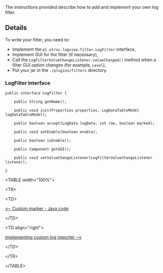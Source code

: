 The instructions provided describe how to add and implement your own log filter.


## Details ##

To write your filter, you need to:
  * Implement the `pl.otros.logview.filter.LogFilter` interface,
  * Implement GUI for the filter (if necessary),
  * Call the `LogFilterValueChangeListener.valueChanged()` method when a filter GUI option changes (for example, `Level`),
  * Put your jar in the `./plugins/filters` directory.

### LogFilter interface ###
```
public interface LogFilter {

    public String getName();

    public void init(Properties properties, LogDataTableModel logDataTableModel);

    public boolean accept(LogData logData, int row, boolean marked);

    public void setEnable(boolean enable); 

    public boolean isEnable();

    public Component getGUI();

    public void setValueChangeListener(LogFilterValueChangeListener listener);

}

```



<a href='Hidden comment: next/prev'></a>


&lt;TABLE width="100%"&gt;



&lt;TR&gt;



&lt;TD&gt;

[<-- Custom marker - Java code](ImplementingAutomaticLogMarker.md)


&lt;/TD&gt;



&lt;TD align="right"&gt;

[Implementing custom log importer -->](ImplementLogImporter.md)


&lt;/TD&gt;



&lt;/TR&gt;



&lt;/TABLE&gt;

